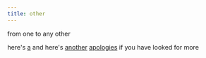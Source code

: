 ```yaml
---
title: other
---
```


from one to any other

here's [a](a)
and here's [another](another)
[apologies](apologies)
if you have looked for more
